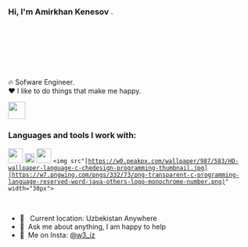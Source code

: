 ### Hi, I'm Amirkhan Kenesov <img src="https://media.giphy.com/media/hvRJCLFzcasrR4ia7z/giphy.gif" width="3%">

🔥 Sofware Engineer. <br />
❤️ I like to do things that make me happy.


<a href="https://t.me/torexanovich1" target="_blank">
    <img src="https://i.pinimg.com/564x/37/34/0c/37340ce4ccfc4cbd4be06accb67448c7.jpg" width="35px">
    
</a>

<br />

### Languages and tools I work with:

<code><img src="https://img3.wallspic.com/crops/0/9/2/3/6/163290/163290-python_logo-python-icon-programming_language-logo-3840x2160.png" width="30px"></code>
<code><img src="https://i.pinimg.com/564x/b8/55/d7/b855d7da2db5d7f73fd3eb7c9a961660.jpg" width="20px"></code>
<code><img src="https://www.pngmart.com/files/22/MySQL-PNG-Background-Image.png" width="30px"></code>
<code><img src"[https://w0.peakpx.com/wallpaper/987/583/HD-wallpaper-language-c-chedesign-programming-thumbnail.jpg](https://w7.pngwing.com/pngs/332/73/png-transparent-c-programming-language-reserved-word-java-others-logo-monochrome-number.png)" width="30px"></code>


<br />

- 📍 &nbsp; Current location: Uzbekistan Anywhere
- 📝&nbsp; Ask me about anything, I am happy to help
- 📨&nbsp; Me on Insta: [@w3_iz](https://instagram.com/w3_iz/)
